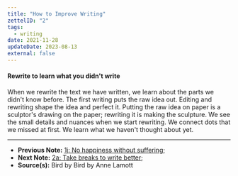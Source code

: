 ```yaml
---
title: "How to Improve Writing"
zettelID: "2"
tags:
  - writing
date: 2021-11-28
updateDate: 2023-08-13
external: false
---
```


#### Rewrite to learn what you didn't write

When we rewrite the text we have written, we learn about the parts we didn't know before. The first writing puts the raw idea out. Editing and rewriting shape the idea and perfect it. Putting the raw idea on paper is a sculptor's drawing on the paper; rewriting it is making the sculpture. We see the small details and nuances when we start rewriting. We connect dots that we missed at first. We learn what we haven't thought about yet.

---

- **Previous Note:** [1j: No happiness without suffering](/notes/1j/);
- **Next Note:** [2a: Take breaks to write better](/notes/2a/);
- **Source(s):** Bird by Bird by Anne Lamott
